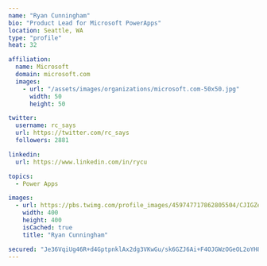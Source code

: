 ```yaml
---
name: "Ryan Cunningham"
bio: "Product Lead for Microsoft PowerApps"
location: Seattle, WA
type: "profile"
heat: 32

affiliation:
  name: Microsoft
  domain: microsoft.com
  images:
    - url: "/assets/images/organizations/microsoft.com-50x50.jpg"
      width: 50
      height: 50

twitter:
  username: rc_says
  url: https://twitter.com/rc_says
  followers: 2881

linkedin:
  url: https://www.linkedin.com/in/rycu

topics:
  - Power Apps

images:
  - url: https://pbs.twimg.com/profile_images/459747717862805504/CJIGZejd_400x400.png
    width: 400
    height: 400
    isCached: true
    title: "Ryan Cunningham"

secured: "Je36VqiUg46R+d4GptpnklAx2dg3VKwGu/sk6GZJ6Ai+F4OJGWzOGeOL2oYH8vfsQClPkrBV1c9+oH8KLB0/I+xgppwIBLsn90f/+5wAB9r1elfpTbhA+gYLdrl0Fm3qLJBb5+ejKOWBf1GugmX/A95CqVwXtwyoaDK+Bhu3ckszquDFeL94feeBsJgIHvde1dNGVxp8/sQSiWQOkQcTWI0tIPknTGQGYnGsqewAdGoiIFNU1W5ojIpiJkgphtECzUnQBvCLqvKXZy04A62Af8W5JM2b+RUuZpPDdsOxo50nwxKj9HunhqVfugD15weXjNSw4oKMw5SxI3u8EcjrSjrvCc0TCQw7kqfAwVro7SzZnT+4XpBjJ5YmbV1X7FRaMpgfRVHUpIMgMBf9CnlQr9uumB9HUTLuTx9Nwsv/+bQ=;/SU44Bh/zEL1zXEt06kOvw=="
---
```


